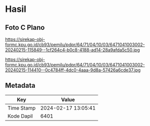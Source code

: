 # Hasil

## Foto C Plano

https://sirekap-obj-formc.kpu.go.id/cb93/pemilu/pdpr/64/71/04/10/03/6471041003002-20240215-115849--1cf264c4-b0c8-4188-ad14-28a9afda5c50.jpg

https://sirekap-obj-formc.kpu.go.id/cb93/pemilu/pdpr/64/71/04/10/03/6471041003002-20240215-114410--0c4784ff-4dc0-4aaa-9d8a-57426a6cde37.jpg


## Metadata

| Key        | Value               |
| ---------- | ------------------- |
| Time Stamp | 2024-02-17 13:05:41 |
| Kode Dapil | 6401                |



